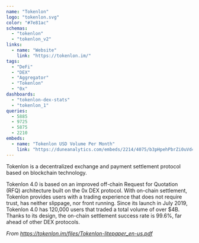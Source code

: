 ```yaml
---
name: "Tokenlon"
logo: "tokenlon.svg"
color: "#7e81ac"
schemas:
  - "tokenlon"
  - "tokenlon_v2"
links:
  - name: "Website"
    link: "https://tokenlon.im/"
tags:
  - "DeFi"
  - "DEX"
  - "Aggregator"
  - "Tokenlon"
  - "0x"
dashboards:
  - "tokenlon-dex-stats"
  - "tokenlon_1"
queries:
  - 5885
  - 9725
  - 5875
  - 2210
embeds:
  - name: "Tokenlon USD Volume Per Month"
    link: "https://duneanalytics.com/embeds/2214/4075/b3pHpehPbrZi0uVd46q29JN1N0uNKDxKGHiuQjxf"
---
```


Tokenlon is a decentralized exchange and payment settlement protocol based on blockchain technology.

Tokenlon 4.0 is based on an improved off-chain Request for Quotation (RFQ) architecture built on the 0x DEX protocol. With on-chain settlement, Tokenlon provides users with a trading experience that does not require trust, has neither slippage, nor front running. Since its launch in July 2019, Tokenlon 4.0 has 120,000 users that traded a total volume of over $4B. Thanks to its design, the on-chain settlement success rate is 99.6%, far ahead of other DEX protocols.

*From https://tokenlon.im/files/Tokenlon-litepaper_en-us.pdf*
